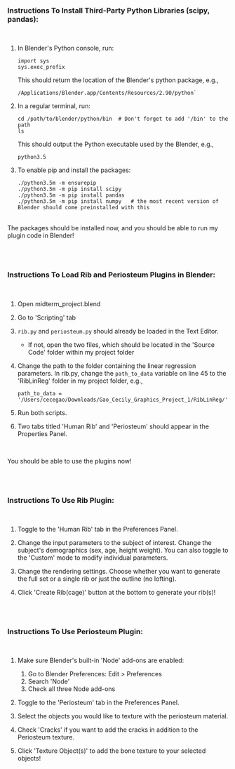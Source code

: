 <br><br>
### __Instructions To Install Third-Party Python Libraries (scipy, pandas):__
<br>

1.  In Blender's Python console, run:
    ```
    import sys
    sys.exec_prefix
    ```

    This should return the location of the Blender's python package, e.g.,
    ```
    /Applications/Blender.app/Contents/Resources/2.90/python`
    ```
2. In a regular terminal, run:
    ```
    cd /path/to/blender/python/bin  # Don't forget to add '/bin' to the path
    ls
    ```
    This should output the Python executable used by the Blender, e.g.,
    ```
    python3.5
    ```

3. To enable pip and install the packages:
    ```
    ./python3.5m -m ensurepip
    ./python3.5m -m pip install scipy
    ./python3.5m -m pip install pandas
    ./python3.5m -m pip install numpy   # the most recent version of Blender should come preinstalled with this
    ```
<br>
The packages should be installed now, and you should be able to run my plugin code in Blender!

<br><br>
### __Instructions To Load Rib and Periosteum Plugins in Blender:__
<br>

1. Open midterm_project.blend

2. Go to 'Scripting' tab

3. `rib.py` and `periosteum.py` should already be loaded in the Text Editor.
    - If not, open the two files, which should be located in the 'Source Code' folder within my project folder

4. Change the path to the folder containing the linear regression parameters. In rib.py, change the `path_to_data` variable on line 45 to the 'RibLinReg' folder in my project folder, e.g.,
    ```
    path_to_data = '/Users/cecegao/Downloads/Gao_Cecily_Graphics_Project_1/RibLinReg/'
    ```

5. Run both scripts.

6. Two tabs titled 'Human Rib' and 'Periosteum' should appear in the Properties Panel.

<br>

You should be able to use the plugins now!

<br><br>
### __Instructions To Use Rib Plugin:__
<br>

1. Toggle to the 'Human Rib' tab in the Preferences Panel.

2. Change the input parameters to the subject of interest. Change the subject's demographics (sex, age, height weight). You can also toggle to the 'Custom' mode to modify individual parameters.

3. Change the rendering settings. Choose whether you want to generate the full set or a single rib or just the outline (no lofting).

4. Click 'Create Rib(cage)' button at the bottom to generate your rib(s)!

<br><br>
### __Instructions To Use Periosteum Plugin:__
<br>

1. Make sure Blender's built-in 'Node' add-ons are enabled:
    1. Go to Blender Preferences: Edit > Preferences
    2. Search 'Node'
    3. Check all three Node add-ons

2. Toggle to the 'Periosteum' tab in the Preferences Panel.

3. Select the objects you would like to texture with the periosteum material.

4. Check 'Cracks' if you want to add the cracks in addition to the Periosteum texture.

5. Click 'Texture Object(s)' to add the bone texture to your selected objects!